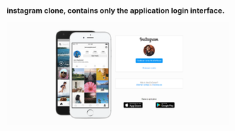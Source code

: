 ### instagram clone, contains only the application login interface.
 
![Começo](https://github.com/AlexDeSaran/Instagram/blob/main/img/tela.png)
